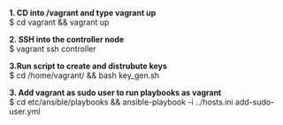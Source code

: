 
**1. CD into /vagrant and type vagrant up**  <br />
    $ cd vagrant && vagrant up 

**2. SSH into the controller node**  <br />
    $ vagrant ssh controller  <br />     
    
**3.Run script to create and distrubute keys** <br />
    $ cd /home/vagrant/ && bash key_gen.sh           

**3. Add vagrant as sudo user to run playbooks as vagrant**  <br />
   $ cd etc/ansible/playbooks && ansible-playbook -i ../hosts.ini add-sudo-user.yml
  
